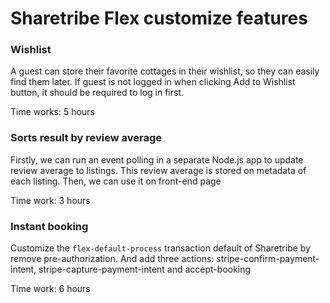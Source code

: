 # Sharetribe Flex customize features

### Wishlist

A guest can store their favorite cottages in their wishlist, so they can easily find
them later. If guest is not logged in when clicking Add to Wishlist button, it should be required to
log in first.

Time works: 5 hours

### Sorts result by review average

Firstly, we can run an event polling in a separate Node.js app to update review average to listings.
This review average is stored on metadata of each listing. Then, we can use it on front-end page

Time work: 3 hours

### Instant booking

Customize the `flex-default-process` transaction default of Sharetribe by remove pre-authorization.
And add three actions: stripe-confirm-payment-intent, stripe-capture-payment-intent and accept-booking

Time work: 6 hours


